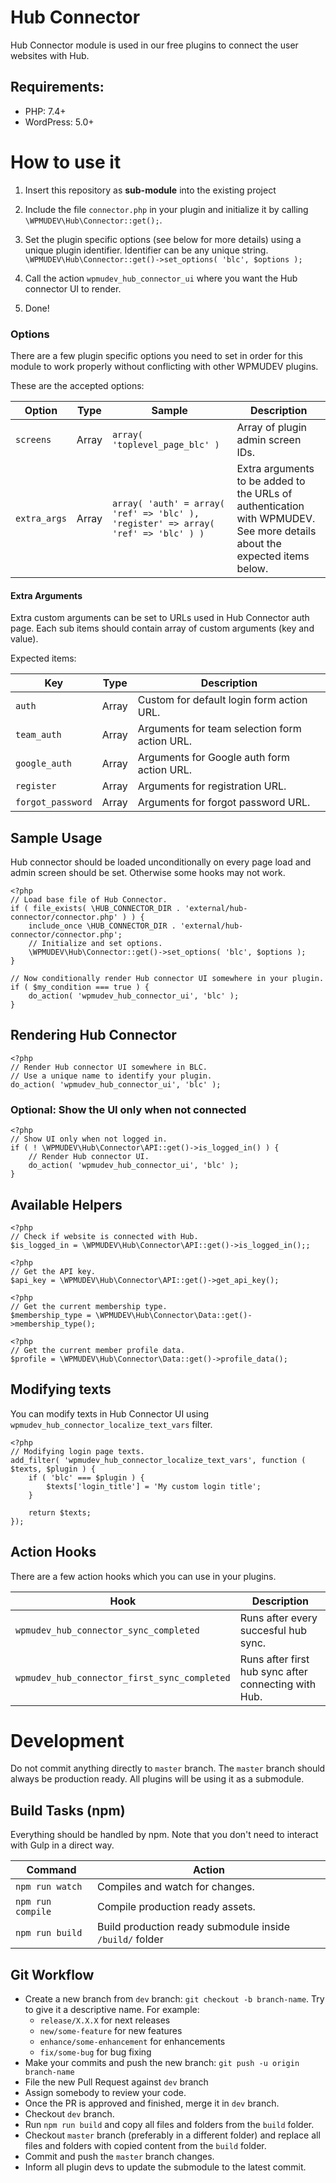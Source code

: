 # Hub Connector #

Hub Connector module is used in our free plugins to connect the user websites with Hub.

## Requirements:

* PHP: 7.4+
* WordPress: 5.0+

# How to use it #

1. Insert this repository as **sub-module** into the existing project

2. Include the file `connector.php` in your plugin and initialize it by calling ``\WPMUDEV\Hub\Connector::get();``.

3. Set the plugin specific options (see below for more details) using a unique plugin identifier. Identifier can be any unique string.
  ``\WPMUDEV\Hub\Connector::get()->set_options( 'blc', $options );``

4. Call the action `wpmudev_hub_connector_ui` where you want the Hub connector UI to render.

5. Done!

### Options

There are a few plugin specific options you need to set in order for this module to work properly without conflicting with other WPMUDEV plugins.

These are the accepted options:

| Option       | Type  | Sample                                                                             | Description                                                                                                                  |
|--------------|-------|------------------------------------------------------------------------------------|------------------------------------------------------------------------------------------------------------------------------|
| `screens`    | Array | `array( 'toplevel_page_blc' )`                                                     | Array of plugin admin screen IDs.                                                                                            |
| `extra_args` | Array | `array( 'auth' = array( 'ref' => 'blc' ), 'register' => array( 'ref' => 'blc' ) )` | Extra arguments to be added to the URLs of authentication with WPMUDEV.<br/>See more details about the expected items below. |

#### Extra Arguments

Extra custom arguments can be set to URLs used in Hub Connector auth page. Each sub items should contain array of custom arguments (key and value).

Expected items:

| Key               | Type  | Description                                   |
|-------------------|-------|-----------------------------------------------|
| `auth`            | Array | Custom for default login form action URL.     |
| `team_auth`       | Array | Arguments for team selection form action URL. |
| `google_auth`     | Array | Arguments for Google auth form action URL.    |
| `register`        | Array | Arguments for registration URL.               |
| `forgot_password` | Array | Arguments for forgot password URL.            |


## Sample Usage

Hub connector should be loaded unconditionally on every page load and admin screen should be set. Otherwise some hooks may not work.
```
<?php
// Load base file of Hub Connector.
if ( file_exists( \HUB_CONNECTOR_DIR . 'external/hub-connector/connector.php' ) ) {
    include_once \HUB_CONNECTOR_DIR . 'external/hub-connector/connector.php';
    // Initialize and set options.
    \WPMUDEV\Hub\Connector::get()->set_options( 'blc', $options );
}

// Now conditionally render Hub connector UI somewhere in your plugin.
if ( $my_condition === true ) {
    do_action( 'wpmudev_hub_connector_ui', 'blc' );
}
```



## Rendering Hub Connector ##

```
<?php
// Render Hub connector UI somewhere in BLC.
// Use a unique name to identify your plugin.
do_action( 'wpmudev_hub_connector_ui', 'blc' );
```

### Optional: Show the UI only when not connected ##

```
<?php
// Show UI only when not logged in.
if ( ! \WPMUDEV\Hub\Connector\API::get()->is_logged_in() ) {
    // Render Hub connector UI.
    do_action( 'wpmudev_hub_connector_ui', 'blc' );
}
```

## Available Helpers ##

```
<?php
// Check if website is connected with Hub.
$is_logged_in = \WPMUDEV\Hub\Connector\API::get()->is_logged_in();;
```

```
<?php
// Get the API key.
$api_key = \WPMUDEV\Hub\Connector\API::get()->get_api_key();
```

```
<?php
// Get the current membership type.
$membership_type = \WPMUDEV\Hub\Connector\Data::get()->membership_type();
```

```
<?php
// Get the current member profile data.
$profile = \WPMUDEV\Hub\Connector\Data::get()->profile_data();
```

## Modifying texts ##

You can modify texts in Hub Connector UI using `wpmudev_hub_connector_localize_text_vars` filter.

```
<?php
// Modifying login page texts.
add_filter( 'wpmudev_hub_connector_localize_text_vars', function ( $texts, $plugin ) {
    if ( 'blc' === $plugin ) {
        $texts['login_title'] = 'My custom login title';
    }
			
    return $texts;
});
```

## Action Hooks ##

There are a few action hooks which you can use in your plugins.

| Hook              | Description                                              |
|-------------------|----------------------------------------------------------|
| `wpmudev_hub_connector_sync_completed`   | Runs after every succesful hub sync.                     |
| `wpmudev_hub_connector_first_sync_completed` | Runs after first hub sync after connecting with Hub.     |

# Development

Do not commit anything directly to `master` branch. The `master` branch should always be production ready. All plugins will be using it as a submodule.

## Build Tasks (npm)

Everything should be handled by npm. Note that you don't need to interact with Gulp in a direct way.

| Command              | Action                                                 |
|----------------------|--------------------------------------------------------|
| `npm run watch`      | Compiles and watch for changes.                        |
| `npm run compile`    | Compile production ready assets.                       |
| `npm run build`  | Build production ready submodule inside `/build/` folder |

## Git Workflow

- Create a new branch from `dev` branch: `git checkout -b branch-name`. Try to give it a descriptive name. For example:
  -   `release/X.X.X` for next releases
  -   `new/some-feature` for new features
  -   `enhance/some-enhancement` for enhancements
  -   `fix/some-bug` for bug fixing
- Make your commits and push the new branch: `git push -u origin branch-name`
- File the new Pull Request against `dev` branch
- Assign somebody to review your code.
- Once the PR is approved and finished, merge it in `dev` branch.
- Checkout `dev` branch.
- Run `npm run build` and copy all files and folders from the `build` folder.
- Checkout `master` branch (preferably in a different folder) and replace all files and folders with copied content from the `build` folder.
- Commit and push the `master` branch changes.
- Inform all plugin devs to update the submodule to the latest commit.